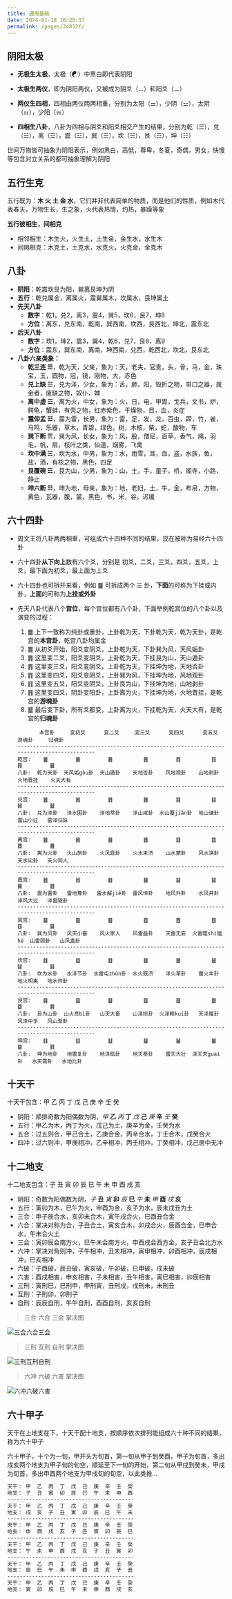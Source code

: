 ```yaml
---
title: 通用基础
date: 2024-01-18 16:28:37
permalink: /pages/24832f/
---
```

## 阴阳太极

- **无极生太极**，太极（☯）中黑白即代表阴阳

- **太极生两仪**，即为阴阳两仪，又被成为阴爻（⚋）和阳爻（⚊）

- **两仪生四相**，四相由两仪两两相重，分别为太阳（⚌），少阴（⚍），太阴（⚏），少阳（⚎）
- **四相生八卦**，八卦为四相与阴爻和阳爻相交产生的结果，分别为乾（☰），兑（☱），离（☲），震（☳），巽（☴），坎（☵），艮（☶），坤（☷）

世间万物皆可抽象为阴阳表示，例如黑白，高低，尊卑，冬夏，奇偶，男女，快慢等包含对立关系的都可抽象理解为阴阳



## 五行生克

五行既为：**木 火 土 金 水**，它们并非代表简单的物质，而是他们的性质，例如木代表春天，万物生长，生之象，火代表热情，灼热，暴躁等象

**五行彼相生，间相克**

  - 相邻相生：木生火，火生土，土生金，金生水，水生木
  - 间隔相克：木克土，土克水，水克火，火克金，金克木



## 八卦

- **阴阳**：乾震坎艮为阳，巽离艮坤为阴
- **五行**：乾兑属金，离属火，震巽属木，坎属水，艮坤属土
- **先天八卦**
  - **数字**：乾1，兑2，离3，震4，巽5，坎6，艮7，坤8
  - **方位**：离东，兑东南，乾南，巽西南，坎西，艮西北，坤北，震东北
- **后天八卦**
  - **数字**：坎1，坤2，震3，巽4，乾6，兑7，艮8，离9
  - **方位**：震东，巽东南，离南，坤西南，兑西，乾西北，坎北，艮东北
- **八卦六亲类象：**
  - **乾三连 ☰**，乾为天，父亲，象为：天，老夫，官贵，头，骨，马，金，珠宝，玉，圆物，冠，镜，刚物，大，赤色
  - **兑上缺 ☱**，兑为泽，少女，象为：舌，肺，阳，毁折之物，带口之器，属金者，废缺之物，奴仆，婢
  - **离中虚 ☲**，离为火，中女，象为：火，日，电，甲胄，戈兵，文书，炉，鳄龟，蟹蚌，有壳之物，红赤紫色，干燥物，目，血，炎症
  - **震仰盂 ☳**，震为雷，长男，象为：雷，足，发，龙，百虫，蹄，竹，雀，马鸣，乐器，草木，青碧，绿色，树，木核，柴，蛇，酸物，车
  - **巽下断 ☴**，巽为风，长女，象为：风，股，僧尼，百草，香气，绳，羽毛，帆，扇，枝叶之类，仙道，烟雾，飞禽
  - **坎中满 ☵**，坎为水，中男，象为：水，雨雪，耳，血，盗，水族，鱼，盐，酒，有核之物，黑色，四足
  - **艮覆碗 ☶**，艮为山，少男，象为：山，土，手，童子，桥，阁寺，小路，静止
  - **坤六断 ☷**，坤为地，母亲，象为：地，老妇，土，牛，金，布帛，方物，黄色，瓦器，腹，裳，黑色，书，米，谷，迟缓



## 六十四卦

- 周文王将八卦两两相重，可组成六十四种不同的结果，现在被称为易经六十四卦

- 六十四卦**从下向上**数有六个爻，分别是 初爻，二爻，三爻，四爻，五爻，上爻，最下面为初爻，最上面为上爻

- 六十四卦也可拆开来看，例如 ䷀ 可拆成两个 ☰ 卦，**下面**的可称为下挂或内卦，**上面**的可称为**上挂或外卦**

- 先天八卦代表八个**宫位**，每个宫位都有八个卦，下面举例乾宫位的八个卦以及演变的过程：

  1. ䷀ 上下一致称为纯卦或重卦，上卦乾为天，下卦乾为天，乾为天卦，是乾宫的**本宫卦**，乾宫八卦均属金
  2. ䷫ 从初爻开始，阳爻变阴爻，上卦乾为天，下卦巽为风，天风姤卦
  3. ䷠ 这里变二爻，阳爻变阴爻，上卦乾为天，下挂艮为山，天山遁卦
  4. ䷋ 这里变三爻，阳爻变阴爻，上卦乾为天，下挂坤为地，天地否卦
  5. ䷓ 这里变四爻，阳爻变阴爻，上卦巽为风，下挂坤为地，风地观卦
  6. ䷖ 这里变五爻，阳爻变阴爻，上卦艮为山，下挂坤为地，山地剥卦
  7. ䷢ 这里变四爻，阴卦变阳卦，上卦离为火，下挂坤为地，火地晋挂，是乾宫的**游魂卦**
  8. ䷍ 最后变下卦，所有爻都变，上卦离为火，下挂乾为天，火天大有，是乾宫的**归魂卦**

  ```text
         本宫卦     变初爻      变二爻     变三爻      变四爻      变五爻      游魂卦     归魂卦
  --------------------------------------------------------------------------------------------
  乾宫:    ䷀         ䷫         ䷠          ䷋         ䷓          ䷖         ䷢         ䷍       
  八卦:  乾为天卦  天风姤gòu卦  天山遁卦    天地否卦    风地观卦    山地剥卦    火地晋挂    火天大有
  --------------------------------------------------------------------------------------------
  兑宫:    ䷹         ䷮         ䷬          ䷞         ䷦          ䷎         ䷽         ䷵
  八卦:  兑为泽卦   泽水困卦    泽地萃卦    泽山咸卦  水山蹇jiǎn卦  地山谦卦     雷山小过   雷泽归妹
  --------------------------------------------------------------------------------------------
  离宫:    ䷝         ䷷         ䷱          ䷿         ䷃          ䷺         ䷅         ䷌
  八卦:  离为火卦   火山旅卦    火风鼎卦    火水未济    山水蒙卦    风水涣卦     天水讼卦   天火同人
  --------------------------------------------------------------------------------------------
  震宫:    ䷲         ䷏         ䷧          ䷟         ䷭          ䷯         ䷛         ䷐
  八卦:  震为雷卦   雷地豫卦   雷水解jiě卦  雷风恒卦    地风升卦    水风井卦     泽风大过   泽雷随卦
  --------------------------------------------------------------------------------------------
  巽宫:    ䷸         ䷈         ䷤          ䷩         ䷘          ䷔         ䷚         ䷑
  八卦:  巽为风卦   风天小畜    风火家人    风雷益卦    天雷无妄  火雷噬shì嗑hé  山雷颐卦   山风蛊卦
  --------------------------------------------------------------------------------------------
  坎宫:    ䷜         ䷻         ䷂          ䷾         ䷰          ䷶         ䷣         ䷆
  八卦:  坎为水卦   水泽节卦  水雷屯zhūn卦  水火既济    泽火革卦    雷火丰卦     地火明夷   地水师卦
  --------------------------------------------------------------------------------------------
  艮宫:    ䷳         ䷕         ䷙          ䷨         ䷥          ䷉         ䷼         ䷴
  八卦:  艮为山卦  山火贲bì卦   山天大畜    山泽损卦  火泽睽kuí卦   天泽履卦     风泽中孚   风山渐卦
  --------------------------------------------------------------------------------------------
  坤宫:    ䷁         ䷗         ䷒          ䷊         ䷡          ䷪         ䷄         ䷇
  八卦:  坤为地卦   地雷复卦    地泽临卦    地天泰卦    雷天大壮  泽天夬guaì卦   水天需卦   水地比卦
  ```



## 十天干

十天干包含：甲 乙 丙 丁 戊 己 庚 辛 壬 癸

- 阴阳：顺排奇数为阳偶数为阴，*甲* **乙** *丙* **丁** *戊* **己** *庚* **辛** *壬* **癸**
- 五行：甲乙为木，丙丁为火，戊己为土，庚辛为金，壬癸为水
- 五合：过五则合，甲己合土，乙庚合金，丙辛合水，丁壬合木，戊癸合火
- 四冲：过六则冲，甲庚相冲，乙辛相冲，丙壬相冲，丁癸相冲，戊己居中无冲



## 十二地支

十二地支包含：子 丑 寅 卯 辰 巳 午 未 申 酉 戌 亥

- 阴阳：奇数为阳偶数为阴，*子* **丑** *寅* **卯** *辰* **巳** *午* **未** *申* **酉** *戌* **亥**
- 五行：寅卯为木，巳午为火，申酉为金，亥子为水，辰未戌丑为土
- 三合：申子辰合水，亥卯未合木，寅午戌合火，巳酉丑合金
- 六合：掌决对称为合，子丑合土，寅亥合木，卯戌合火，辰酉合金，巳申合水，午未合火土
- 三会：寅卯辰会南方火，巳午未会南方火，申酉戌会西方金，亥子丑会北方水
- 六冲：掌决对角则冲，子午相冲，丑未相冲，寅申相冲，卯酉相冲，辰戌相冲，巳亥相冲
- 六破：子酉破，辰丑破，寅亥破，午卯破，巳申破，戌未破
- 六害：酉戌相害，申亥相害，子未相害，丑午相害，寅巳相害，卯辰相害
- 三刑：寅刑巳，巳刑申，申刑寅，丑刑戌，戌刑未，未刑丑
- 互刑：子刑卯，卯刑子
- 自刑：辰辰自刑，午午自刑，酉酉自刑，亥亥自刑

> 三合 六合 三会 掌决图

![三合六合三会](https://img.hanzhe.site/i/2024/01/25/vlbjjn.webp)


> 三刑 互刑 自刑 掌决图

![三刑互刑自刑](https://img.hanzhe.site/i/2024/01/25/vlc26e.webp)


> 六冲 六破 六害 掌决图

![六冲六破六害](https://img.hanzhe.site/i/2024/01/25/vlb0h2.webp)




## 六十甲子

天干在上地支在下，十天干配十地支，按顺序依次排列能组成六十种不同的结果，称为六十甲子

六十甲子，十个为一旬，甲开头为旬首，第一旬从甲子到癸酉，甲子为旬首，多出戌亥两个地支为甲子旬的旬空，顺延至下一旬的开始，第二旬从甲戌到癸未，甲戌为旬首，多出申酉两个地支为甲戌旬的旬空，以此类推...

```txt
天干： 甲  乙  丙  丁  戊  己  庚  辛  壬  癸
地支： 子  丑  寅  卯  辰  巳  午  未  申  酉
-----------------------------------------
天干： 甲  乙  丙  丁  戊  己  庚  辛  壬  癸
地支： 戌  亥  子  丑  寅  卯  辰  巳  午  未
-----------------------------------------
天干： 甲  乙  丙  丁  戊  己  庚  辛  壬  癸
地支： 申  酉  戌  亥  子  丑  寅  卯  辰  巳
-----------------------------------------
天干： 甲  乙  丙  丁  戊  己  庚  辛  壬  癸
地支： 午  未  申  酉  戌  亥  子  丑  寅  卯
-----------------------------------------
天干： 甲  乙  丙  丁  戊  己  庚  辛  壬  癸
地支： 辰  巳  午  未  申  酉  戌  亥  子  丑
-----------------------------------------
天干： 甲  乙  丙  丁  戊  己  庚  辛  壬  癸
地支： 寅  卯  辰  巳  午  未  申  酉  戌  亥
```

